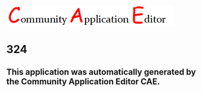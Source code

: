 ![CAE](https://github.com/GHProjectsTest/CAE-Deployment-Temp/blob/master/img/logo.png)  

324
===================


This application was automatically generated by the Community Application Editor CAE.  
---------------
